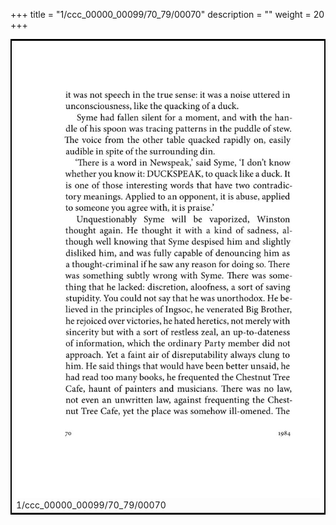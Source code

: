 +++
title = "1/ccc_00000_00099/70_79/00070"
description = ""
weight = 20
+++

<table style="border:2px solid black;max-width:800px;max-height:800px;" 
><tr><td>
<img class="center-fit-jpg"
src="/jpg_/out_jpg_1984__070.jpg">
1/ccc_00000_00099/70_79/00070
</img></td></tr></table>
